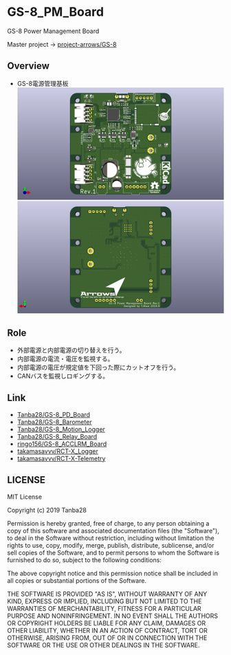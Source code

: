 # GS-8_PM_Board
GS-8 Power Management Board

Master project -> [project-arrows/GS-8](https://github.com/project-arrows/GS-8)

## Overview
 * GS-8電源管理基板
![top](Hard/Picture/top.png)
![bottom](Hard/Picture/bottom.png)

## Role
 * 外部電源と内部電源の切り替えを行う。
 * 内部電源の電流・電圧を監視する。
 * 内部電源の電圧が規定値を下回った際にカットオフを行う。
 * CANバスを監視しロギングする。

## Link
 * [Tanba28/GS-8_PD_Board](https://github.com/Tanba28/GS-8_PD_Board)
 * [Tanba28/GS-8_Barometer](https://github.com/Tanba28/GS-8_Barometer)
 * [Tanba28/GS-8_Motion_Logger](https://github.com/Tanba28/GS-8_Motion_Logger)
 * [Tanba28/GS-8_Relay_Board](https://github.com/Tanba28/GS-8_Relay_Board)
 * [ringo156/GS-8_ACCLRM_Board](https://github.com/ringo156/GS-8_ACCLRM_Board)
 * [takamasavvv/RCT-X_Logger](https://github.com/takamasavvv/RCT-X-Logger)
 * [takamasavvv/RCT-X-Telemetry](https://github.com/takamasavvv/RCT-X-Telemetry)
 
## LICENSE
MIT License

Copyright (c) 2019 Tanba28

Permission is hereby granted, free of charge, to any person obtaining a copy
of this software and associated documentation files (the "Software"), to deal
in the Software without restriction, including without limitation the rights
to use, copy, modify, merge, publish, distribute, sublicense, and/or sell
copies of the Software, and to permit persons to whom the Software is
furnished to do so, subject to the following conditions:

The above copyright notice and this permission notice shall be included in all
copies or substantial portions of the Software.

THE SOFTWARE IS PROVIDED "AS IS", WITHOUT WARRANTY OF ANY KIND, EXPRESS OR
IMPLIED, INCLUDING BUT NOT LIMITED TO THE WARRANTIES OF MERCHANTABILITY,
FITNESS FOR A PARTICULAR PURPOSE AND NONINFRINGEMENT. IN NO EVENT SHALL THE
AUTHORS OR COPYRIGHT HOLDERS BE LIABLE FOR ANY CLAIM, DAMAGES OR OTHER
LIABILITY, WHETHER IN AN ACTION OF CONTRACT, TORT OR OTHERWISE, ARISING FROM,
OUT OF OR IN CONNECTION WITH THE SOFTWARE OR THE USE OR OTHER DEALINGS IN THE
SOFTWARE.
